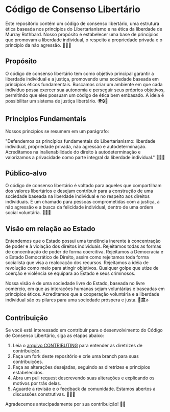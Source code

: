 # Código de Consenso Libertário

Este repositório contém um código de consenso libertário, uma estrutura ética baseada nos princípios do Libertarianismo e na ética da liberdade de Murray Rothbard. Nosso propósito é estabelecer uma base de princípios que promovam a liberdade individual, o respeito à propriedade privada e o princípio da não agressão. 🗽💼🤝

## Propósito

O código de consenso libertário tem como objetivo principal garantir a liberdade individual e a justiça, promovendo uma sociedade baseada em princípios éticos fundamentais. Buscamos criar um ambiente em que cada indivíduo possa exercer sua autonomia e perseguir seus próprios objetivos, permitindo que eles possuam um código de ética bem embasado. A ideia é possibilitar um sistema de justiça libertário. 
🌍🔒🚀

## Princípios Fundamentais

Nossos princípios se resumem em um parágrafo:

"Defendemos os princípios fundamentais do Libertarianismo: liberdade individual, propriedade privada, não agressão e autodeterminação. Acreditamos na inalienabilidade do direito à autodeterminação e valorizamos a privacidade como parte integral da liberdade individual." 
🙌📜🔐

## Público-alvo

O código de consenso libertário é voltado para aqueles que compartilham dos valores libertários e desejam contribuir para a construção de uma sociedade baseada na liberdade individual e no respeito aos direitos individuais. É um chamado para pessoas comprometidas com a justiça, a não agressão e a busca da felicidade individual, dentro de uma ordem social voluntária. 
👥🤝🌱

## Visão em relação ao Estado

Entendemos que o Estado possui uma tendência inerente à concentração de poder e à violação dos direitos individuais.
Rejeitamos todas as formas de concentração de poder de forma coercitiva.
Rejeitamos a Democracia e o Estado Democrático de Direito, assim como rejeitamos toda forma socialista que visa a realocação dos recursos.
Rejeitamos a idéia de revolução como meio para atingir objetivos. Qualquer golpe que utize de coerção e violência se equipara ao Estado e seus criminosos.

Nossa visão é de uma sociedade livre do Estado, baseada no livre comércio, em que as interações humanas sejam voluntárias e baseadas em princípios éticos. 
Acreditamos que a cooperação voluntária e a liberdade individual são os pilares para uma sociedade próspera e justa.
🚫🏛️✊  

## Contribuição

Se você está interessado em contribuir para o desenvolvimento do Código de Consenso Libertário, siga as etapas abaixo:

1. Leia o [arquivo CONTRIBUTING](link-para-o-arquivo-CONTRIBUTING.md) para entender as diretrizes de contribuição.
2. Faça um fork deste repositório e crie uma branch para suas contribuições.
3. Faça as alterações desejadas, seguindo as diretrizes e princípios estabelecidos.
4. Abra um pull request descrevendo suas alterações e explicando os motivos por trás delas.
5. Aguarde a revisão e o feedback da comunidade. Estamos abertos a discussões construtivas. 🤝🚀📝

Agradecemos antecipadamente por sua contribuição! 🙏✨
